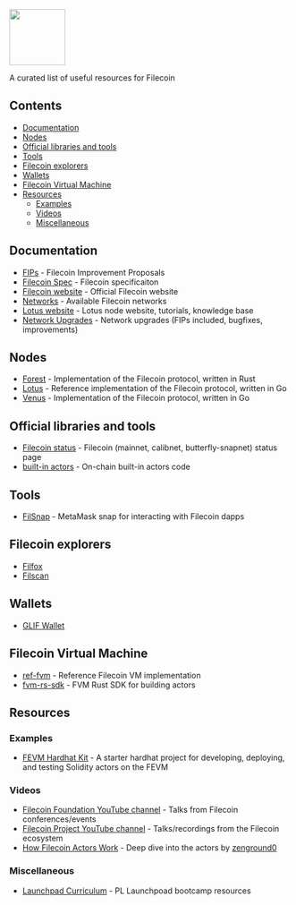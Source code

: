 <img src="https://filecoin.io/images/filecoin-logo.svg" width="100">

A curated list of useful resources for Filecoin


## Contents
- [Documentation](#Documentation)
- [Nodes](#Nodes)
- [Official libraries and tools](#official-libraries-and-tools)
- [Tools](#tools)
- [Filecoin explorers](#filecoin-explorers)
- [Wallets](#wallets)
- [Filecoin Virtual Machine](#filecoin-virtual-machine)
- [Resources](#resources)
  * [Examples](#examples)
  * [Videos](#videos)
  * [Miscellaneous](#miscellaneous)


## Documentation
- [FIPs](https://github.com/filecoin-project/FIPs) - Filecoin Improvement Proposals
- [Filecoin Spec](https://spec.filecoin.io/) - Filecoin specificaiton
- [Filecoin website](https://filecoin.io/) - Official Filecoin website
- [Networks](https://docs.filecoin.io/networks/overview/) - Available Filecoin networks
- [Lotus website](https://lotus.filecoin.io/) - Lotus node website, tutorials, knowledge base
- [Network Upgrades](https://github.com/filecoin-project/tpm/tree/master/Network%20Upgrades) - Network upgrades (FIPs included, bugfixes, improvements)

## Nodes
- [Forest](https://github.com/ChainSafe/forest) - Implementation of the Filecoin protocol, written in Rust
- [Lotus](https://github.com/filecoin-project/lotus) - Reference implementation of the Filecoin protocol, written in Go
- [Venus](https://github.com/filecoin-project/venus) - Implementation of the Filecoin protocol, written in Go

## Official libraries and tools
- [Filecoin status](https://status.filecoin.io/) - Filecoin (mainnet, calibnet, butterfly-snapnet) status page
- [built-in actors](https://github.com/filecoin-project/builtin-actors) - On-chain built-in actors code

## Tools
- [FilSnap](https://github.com/ChainSafe/filsnap) - MetaMask snap for interacting with Filecoin dapps

## Filecoin explorers
- [Filfox](https://filfox.info/)
- [Filscan](https://filscan.io/)

## Wallets
- [GLIF Wallet](https://wallet.glif.io/)

## Filecoin Virtual Machine
- [ref-fvm](https://github.com/filecoin-project/ref-fvm) - Reference Filecoin VM implementation
- [fvm-rs-sdk](https://github.com/polyphene/fvm-rs-sdk) - FVM Rust SDK for building actors

## Resources

### Examples
- [FEVM Hardhat Kit](https://github.com/filecoin-project/FEVM-Hardhat-Kit) - A starter hardhat project for developing, deploying, and testing Solidity actors on the FEVM

### Videos
- [Filecoin Foundation YouTube channel](https://www.youtube.com/@filecoinfoundation) - Talks from Filecoin conferences/events
- [Filecoin Project YouTube channel](https://www.youtube.com/@filecoinfoundation) - Talks/recordings from the Filecoin ecosystem
- [How Filecoin Actors Work](https://www.youtube.com/watch?v=9JbwbTPonv0) - Deep dive into the actors by [zenground0](https://github.com/ZenGround0)

### Miscellaneous
- [Launchpad Curriculum](https://curriculum.pl-launchpad.io/) - PL Launchpoad bootcamp resources
